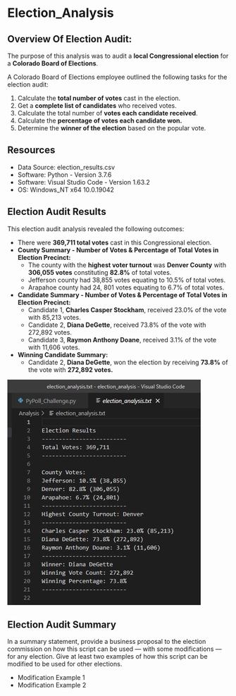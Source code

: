 # Election_Analysis

## Overview Of Election Audit: 
The purpose of this analysis was to audit a **local Congressional election** for a **Colorado Board of Elections**.  

A Colorado Board of Elections employee outlined the following tasks for the election audit: 

1. Calculate the **total number of votes** cast in the election. 
2. Get a **complete list of candidates** who received votes. 
3. Calculate the total number of **votes each candidate received**. 
4. Calculate the **percentage of votes each candidate won.** 
5. Determine the **winner of the election** based on the popular vote. 

## Resources
- Data Source: election_results.csv
- Software: Python - Version 3.7.6
- Software: Visual Studio Code - Version 1.63.2
- OS: Windows_NT x64 10.0.19042

## Election Audit Results
This election audit analysis revealed the following outcomes: 
- There were **369,711 total votes** cast in this Congressional election.
- **County Summary - Number of Votes & Percentage of Total Votes in Election Precinct:** 
  - The county with the **highest voter turnout** was **Denver County** with **306,055 votes** constituting **82.8%** of total votes.
  - Jefferson county had 38,855 votes equating to 10.5% of total votes.
  - Arapahoe county had 24, 801 votes equating to 6.7% of total votes. 
- **Candidate Summary - Number of Votes & Percentage of Total Votes in Election Precinct:** 
  - Candidate 1, **Charles Casper Stockham**, received 23.0% of the vote with 85,213 votes.  
  - Candidate 2, **Diana DeGette**, received 73.8% of the vote with 272,892 votes.
  - Candidate 3, **Raymon Anthony Doane**, received 3.1% of the vote with 11,606 votes.
- **Winning Candidate Summary:**
  - Candidate 2, **Diana DeGette**, won the election by receiving **73.8%** of the vote with **272,892 votes.**  

![PyPoll_Challenge.py_txt_file.png](Resources/PyPoll_Challenge.py_txt_file.png)

## Election Audit Summary
In a summary statement, provide a business proposal to the election commission on how this script can be used — with some modifications — for any election. 
Give at least two examples of how this script can be modified to be used for other elections.
- Modification Example 1
- Modification Example 2
